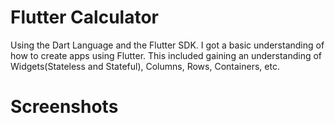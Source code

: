 # Flutter Calculator

Using the Dart Language and the Flutter SDK. I got a basic understanding of how to create apps using Flutter. This included gaining an understanding of Widgets(Stateless and Stateful), Columns, Rows, Containers, etc. 

# Screenshots 
